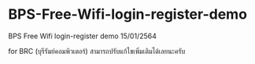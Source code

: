 # BPS-Free-Wifi-login-register-demo
BPS Free Wifi login-register demo 15/01/2564

for BRC (บุรีรัมย์คอมพิวเตอร์)
สามารถปรับแก้ไขเพิ่มเติมได้เลยนะครับ
